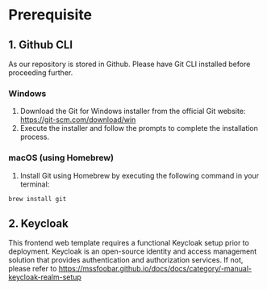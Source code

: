 # Prerequisite

## 1. Github CLI

As our repository is stored in Github. Please have Git CLI installed before proceeding further.

### Windows

1. Download the Git for Windows installer from the official Git website: https://git-scm.com/download/win
2. Execute the installer and follow the prompts to complete the installation process.

### macOS (using Homebrew)

1. Install Git using Homebrew by executing the following command in your terminal:

```
brew install git
```

## 2. Keycloak

This frontend web template requires a functional Keycloak setup prior to deployment. Keycloak is an open-source identity and access management solution that provides authentication and authorization services. If not, please refer to https://mssfoobar.github.io/docs/docs/category/-manual-keycloak-realm-setup




